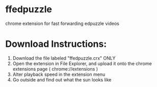 # ffedpuzzle
chrome extension for fast forwarding edpuzzle videos

# Download Instructions:
1. Download the file labeled "ffedpuzzle.crx" ONLY
2. Open the extension in File Explorer, and upload it onto the chrome extensions page ( chrome://extensions )
3. Alter playback speed in the extension menu
4. Go outside and find out what the sun looks like
